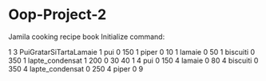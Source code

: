 # Oop-Project-2
Jamila cooking recipe book
Initialize command: 

1 3 PuiGratarSiTartaLamaie 1 pui 0 150 1 piper 0 10 1 lamaie 0 50 1 biscuiti 0 350 1 lapte_condensat 1 200 0 30 40 1 4 pui 0 150 4 lamaie 0 80 4 biscuiti 0 350 4 lapte_condensat 0 250 4 piper 0 9

